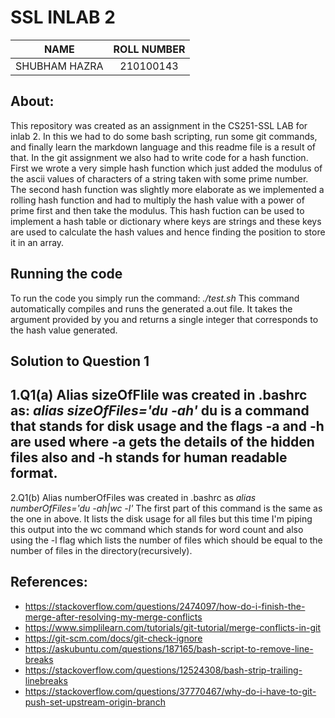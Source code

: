 # SSL INLAB 2

|NAME         | ROLL NUMBER |
|:-----------:|:-----------:|
|SHUBHAM HAZRA|210100143    |

## About:
This repository was created as an assignment in the CS251-SSL LAB for inlab 2. In this we had to do some bash scripting, run some git commands, and finally
learn the markdown language and this readme file is a result of that. In the git assignment we also had to write code for a hash function. 
First we wrote a very simple hash function which just added the modulus of the ascii values of characters of a string taken with some prime number.
The second hash function was slightly more elaborate as we implemented a rolling hash function and had to multiply the hash value with a power of prime first and then take the modulus.
This hash fuction can be used to implement a hash table or dictionary where keys are strings and these keys are used to calculate the hash values and hence 
finding the position to store it in an array.

## Running the code
To run the code you simply run the command:
  *./test.sh <string argument>*
 This command automatically compiles and runs the generated a.out file. It takes the argument provided by you and returns a single integer that
 corresponds to the hash value generated.

## Solution to Question 1
1.Q1(a)
Alias sizeOfFlile was created in .bashrc as:
*alias sizeOfFiles='du -ah'*
du is a command that stands for disk usage and the flags -a and -h are used
where -a gets the details of the hidden files also and -h stands for human readable
format.
 ---
2.Q1(b)
Alias numberOfFiles was created in .bashrc as
*alias numberOfFiles='du -ah|wc -l'*
The first part of this command is the same as the one in above. It lists the disk usage
for all files but this time I'm piping this output into the wc command which stands for
word count and also using the -l flag which lists the number of files which should be
equal to the number of files in the directory(recursively).

## References:
- https://stackoverflow.com/questions/2474097/how-do-i-finish-the-merge-after-resolving-my-merge-conflicts
- https://www.simplilearn.com/tutorials/git-tutorial/merge-conflicts-in-git
- https://git-scm.com/docs/git-check-ignore
- https://askubuntu.com/questions/187165/bash-script-to-remove-line-breaks
- https://stackoverflow.com/questions/12524308/bash-strip-trailing-linebreaks
- https://stackoverflow.com/questions/37770467/why-do-i-have-to-git-push-set-upstream-origin-branch
